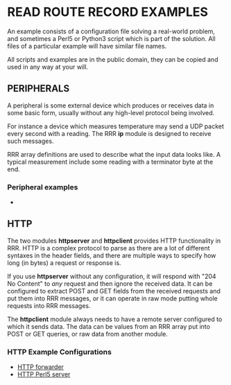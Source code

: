 # READ ROUTE RECORD EXAMPLES

An example consists of a configuration file solving a real-world problem,
and sometimes a Perl5 or Python3 script which is part of the solution. All
files of a particular example will have similar file names.

All scripts and examples are in the public domain, they can be copied and
used in any way at your will.

## PERIPHERALS

A peripheral is some external device which produces or receives data in some basic
form, usually without any high-level protocol being involved.

For instance a device which measures temperature may send a UDP packet every second with
a reading. The RRR **ip** module is designed to receive such messages.

RRR array definitions are used to describe what the input data looks like. A typical
measurement include some reading with a terminator byte at the end.

### Peripheral examples

*  

## HTTP

The two modules **httpserver** and **httpclient** provides HTTP functionality
in RRR. HTTP is a complex protocol to parse as there are a lot of different
syntaxes in the header fields, and there are multiple ways to specify how
long (in bytes) a request or response is.

If you use **httpserver** without any configuration, it will respond with
"204 No Content" to *any* request and then ignore the received data. It can
be configured to extract POST and GET fields from the received requests and
put them into RRR messages, or it can operate in raw mode putting whole requests
into RRR messages.

The **httpclient** module always needs to have a remote server configured to
which it sends data. The data can be values from an RRR array put into POST or
GET queries, or raw data from another module.  

### HTTP Example Configurations

* [HTTP forwarder](http/http_forwarder.md)
* [HTTP Perl5 server](http/http_perl_server.md)